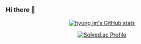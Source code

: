 ### Hi there 👋

<div align="center">
  
[![hyung jin's GitHub stats](https://github-readme-stats.vercel.app/api?username=hyungzin0309)](https://github.com/hyungzin0309/github-readme-stats)
  <br>
  
[![Solved.ac Profile](http://mazassumnida.wtf/api/v2/generate_badge?boj=hyungzin0309)](https://solved.ac/hyungzin0309/)
</div>

<!--
**hyungzin0309/hyungzin0309** is a ✨ _special_ ✨ repository because its `README.md` (this file) appears on your GitHub profile.

Here are some ideas to get you started:

- 🔭 I’m currently working on ...
- 🌱 I’m currently learning ...
- 👯 I’m looking to collaborate on ...
- 🤔 I’m looking for help with ...
- 💬 Ask me about ...
- 📫 How to reach me: ...
- 😄 Pronouns: ...
- ⚡ Fun fact: ...
-->
